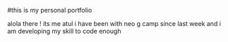 #this is my personal portfolio





alola there ! its me atul i have been with neo g camp  since last week and 
i am developing my skill to code enough 